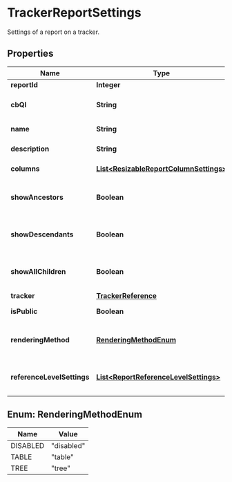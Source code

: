 

# TrackerReportSettings

Settings of a report on a tracker.

## Properties

| Name | Type | Description | Notes |
|------------ | ------------- | ------------- | -------------|
|**reportId** | **Integer** | Id of a report |  [optional] |
|**cbQl** | **String** | CbQL query string of the report. |  |
|**name** | **String** | Name of the report. |  |
|**description** | **String** | Description of the report. |  |
|**columns** | [**List&lt;ResizableReportColumnSettings&gt;**](ResizableReportColumnSettings.md) | Column definitions. |  |
|**showAncestors** | **Boolean** | Indicator to show the ancestors of a result item. |  [optional] |
|**showDescendants** | **Boolean** | Indicator to show the descendants of a result item. |  [optional] |
|**showAllChildren** | **Boolean** | Indicator to ability to collapse/expand all child items. |  [optional] |
|**tracker** | [**TrackerReference**](TrackerReference.md) |  |  |
|**isPublic** | **Boolean** | Public report indicator. |  |
|**renderingMethod** | [**RenderingMethodEnum**](#RenderingMethodEnum) | Rendering method for Intelligent Table View. |  [optional] |
|**referenceLevelSettings** | [**List&lt;ReportReferenceLevelSettings&gt;**](ReportReferenceLevelSettings.md) | Reference level setting for Intelligent Table View. |  [optional] |



## Enum: RenderingMethodEnum

| Name | Value |
|---- | -----|
| DISABLED | &quot;disabled&quot; |
| TABLE | &quot;table&quot; |
| TREE | &quot;tree&quot; |



